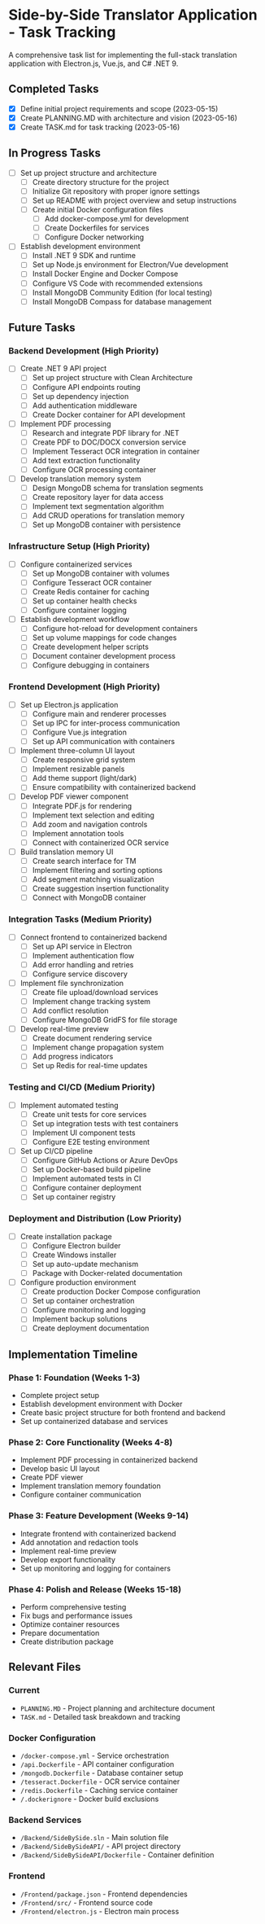# Side-by-Side Translator Application - Task Tracking

A comprehensive task list for implementing the full-stack translation application with Electron.js, Vue.js, and C# .NET 9.

## Completed Tasks

- [x] Define initial project requirements and scope (2023-05-15)
- [x] Create PLANNING.MD with architecture and vision (2023-05-16)
- [x] Create TASK.md for task tracking (2023-05-16)

## In Progress Tasks

- [ ] Set up project structure and architecture
  - [ ] Create directory structure for the project
  - [ ] Initialize Git repository with proper ignore settings
  - [ ] Set up README with project overview and setup instructions
  - [ ] Create initial Docker configuration files
    - [ ] Add docker-compose.yml for development
    - [ ] Create Dockerfiles for services
    - [ ] Configure Docker networking
- [ ] Establish development environment
  - [ ] Install .NET 9 SDK and runtime
  - [ ] Set up Node.js environment for Electron/Vue development
  - [ ] Install Docker Engine and Docker Compose
  - [ ] Configure VS Code with recommended extensions
  - [ ] Install MongoDB Community Edition (for local testing)
  - [ ] Install MongoDB Compass for database management

## Future Tasks

### Backend Development (High Priority)

- [ ] Create .NET 9 API project
  - [ ] Set up project structure with Clean Architecture
  - [ ] Configure API endpoints routing
  - [ ] Set up dependency injection
  - [ ] Add authentication middleware
  - [ ] Create Docker container for API development
- [ ] Implement PDF processing
  - [ ] Research and integrate PDF library for .NET
  - [ ] Create PDF to DOC/DOCX conversion service
  - [ ] Implement Tesseract OCR integration in container
  - [ ] Add text extraction functionality
  - [ ] Configure OCR processing container
- [ ] Develop translation memory system
  - [ ] Design MongoDB schema for translation segments
  - [ ] Create repository layer for data access
  - [ ] Implement text segmentation algorithm
  - [ ] Add CRUD operations for translation memory
  - [ ] Set up MongoDB container with persistence

### Infrastructure Setup (High Priority)

- [ ] Configure containerized services
  - [ ] Set up MongoDB container with volumes
  - [ ] Configure Tesseract OCR container
  - [ ] Create Redis container for caching
  - [ ] Set up container health checks
  - [ ] Configure container logging
- [ ] Establish development workflow
  - [ ] Configure hot-reload for development containers
  - [ ] Set up volume mappings for code changes
  - [ ] Create development helper scripts
  - [ ] Document container development process
  - [ ] Configure debugging in containers

### Frontend Development (High Priority)

- [ ] Set up Electron.js application
  - [ ] Configure main and renderer processes
  - [ ] Set up IPC for inter-process communication
  - [ ] Configure Vue.js integration
  - [ ] Set up API communication with containers
- [ ] Implement three-column UI layout
  - [ ] Create responsive grid system
  - [ ] Implement resizable panels
  - [ ] Add theme support (light/dark)
  - [ ] Ensure compatibility with containerized backend
- [ ] Develop PDF viewer component
  - [ ] Integrate PDF.js for rendering
  - [ ] Implement text selection and editing
  - [ ] Add zoom and navigation controls
  - [ ] Implement annotation tools
  - [ ] Connect with containerized OCR service
- [ ] Build translation memory UI
  - [ ] Create search interface for TM
  - [ ] Implement filtering and sorting options
  - [ ] Add segment matching visualization
  - [ ] Create suggestion insertion functionality
  - [ ] Connect with MongoDB container

### Integration Tasks (Medium Priority)

- [ ] Connect frontend to containerized backend
  - [ ] Set up API service in Electron
  - [ ] Implement authentication flow
  - [ ] Add error handling and retries
  - [ ] Configure service discovery
- [ ] Implement file synchronization
  - [ ] Create file upload/download services
  - [ ] Implement change tracking system
  - [ ] Add conflict resolution
  - [ ] Configure MongoDB GridFS for file storage
- [ ] Develop real-time preview
  - [ ] Create document rendering service
  - [ ] Implement change propagation system
  - [ ] Add progress indicators
  - [ ] Set up Redis for real-time updates

### Testing and CI/CD (Medium Priority)

- [ ] Implement automated testing
  - [ ] Create unit tests for core services
  - [ ] Set up integration tests with test containers
  - [ ] Implement UI component tests
  - [ ] Configure E2E testing environment
- [ ] Set up CI/CD pipeline
  - [ ] Configure GitHub Actions or Azure DevOps
  - [ ] Set up Docker-based build pipeline
  - [ ] Implement automated tests in CI
  - [ ] Configure container deployment
  - [ ] Set up container registry

### Deployment and Distribution (Low Priority)

- [ ] Create installation package
  - [ ] Configure Electron builder
  - [ ] Create Windows installer
  - [ ] Set up auto-update mechanism
  - [ ] Package with Docker-related documentation
- [ ] Configure production environment
  - [ ] Create production Docker Compose configuration
  - [ ] Set up container orchestration
  - [ ] Configure monitoring and logging
  - [ ] Implement backup solutions
  - [ ] Create deployment documentation

## Implementation Timeline

### Phase 1: Foundation (Weeks 1-3)
- Complete project setup
- Establish development environment with Docker
- Create basic project structure for both frontend and backend
- Set up containerized database and services

### Phase 2: Core Functionality (Weeks 4-8)
- Implement PDF processing in containerized backend
- Develop basic UI layout
- Create PDF viewer
- Implement translation memory foundation
- Configure container communication

### Phase 3: Feature Development (Weeks 9-14)
- Integrate frontend with containerized backend
- Add annotation and redaction tools
- Implement real-time preview
- Develop export functionality
- Set up monitoring and logging for containers

### Phase 4: Polish and Release (Weeks 15-18)
- Perform comprehensive testing
- Fix bugs and performance issues
- Optimize container resources
- Prepare documentation
- Create distribution package

## Relevant Files

### Current
- `PLANNING.MD` - Project planning and architecture document
- `TASK.md` - Detailed task breakdown and tracking

### Docker Configuration
- `/docker-compose.yml` - Service orchestration
- `/api.Dockerfile` - API container configuration
- `/mongodb.Dockerfile` - Database container setup
- `/tesseract.Dockerfile` - OCR service container
- `/redis.Dockerfile` - Caching service container
- `/.dockerignore` - Docker build exclusions

### Backend Services
- `/Backend/SideBySide.sln` - Main solution file
- `/Backend/SideBySideAPI/` - API project directory
- `/Backend/SideBySideAPI/Dockerfile` - Container definition

### Frontend
- `/Frontend/package.json` - Frontend dependencies
- `/Frontend/src/` - Frontend source code
- `/Frontend/electron.js` - Electron main process 